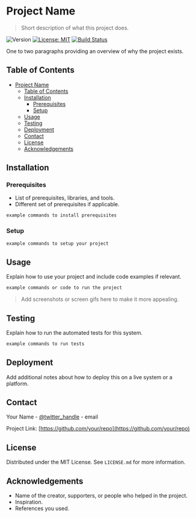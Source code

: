 # Project Name
> Short description of what this project does.

![Version](https://img.shields.io/badge/version-1.0.0-blue.svg?cacheSeconds=2592000)
[![License: MIT](https://img.shields.io/badge/License-MIT-yellow.svg)](#)
[![Build Status](https://travis-ci.org/username/projectname.svg?branch=master)](https://travis-ci.org/username/projectname)

One to two paragraphs providing an overview of why the project exists.

## Table of Contents
- [Project Name](#project-name)
  - [Table of Contents](#table-of-contents)
  - [Installation](#installation)
    - [Prerequisites](#prerequisites)
    - [Setup](#setup)
  - [Usage](#usage)
  - [Testing](#testing)
  - [Deployment](#deployment)
  - [Contact](#contact)
  - [License](#license)
  - [Acknowledgements](#acknowledgements)

## Installation

### Prerequisites

- List of prerequisites, libraries, and tools.
- Different set of prerequisites if applicable.

```sh
example commands to install prerequisites
```

### Setup

```sh
example commands to setup your project
```

## Usage

Explain how to use your project and include code examples if relevant.

```sh
example commands or code to run the project
```

> Add screenshots or screen gifs here to make it more appealing.


## Testing

Explain how to run the automated tests for this system.

```sh
example commands to run tests
```

## Deployment

Add additional notes about how to deploy this on a live system or a platform.

## Contact

Your Name - [@twitter_handle](https://twitter.com/twitter_handle) - email

Project Link: [https://github.com/your/repo](https://github.com/your/repo)

## License

Distributed under the MIT License. See `LICENSE.md` for more information.

## Acknowledgements

- Name of the creator, supporters, or people who helped in the project.
- Inspiration.
- References you used.
